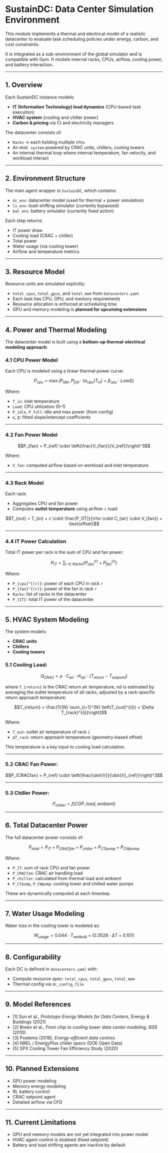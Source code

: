 
# SustainDC: Data Center Simulation Environment

This module implements a thermal and electrical model of a realistic datacenter to evaluate task scheduling policies under energy, carbon, and cost constraints.

It is integrated as a sub-environment of the global simulator and is compatible with Gym. It models internal racks, CPUs, airflow, cooling power, and battery interaction.

---

## 1. Overview

Each SustainDC instance models:
- **IT (Information Technology) load dynamics** (CPU-based task execution)
- **HVAC system** (cooling and chiller power)
- **Carbon & pricing** via CI and electricity managers

The datacenter consists of:
- `Racks` -> each holding multiple `CPUs`
- An `HVAC system` powered by CRAC units, chillers, cooling towers
- An internal thermal loop where internal temperature, fan velocity, and workload interact

---

## 2. Environment Structure

The main agent wrapper is `SustainDC`, which contains:
- `dc_env`: datacenter model (used for thermal + power simulation)
- `ls_env`: load-shifting simulator (currently bypassed)
- `bat_env`: battery simulator (currently fixed action)

Each step returns:
- IT power draw
- Cooling load (CRAC + chiller)
- Total power
- Water usage (via cooling tower)
- Airflow and temperature metrics

---

## 3. Resource Model

Resource units are simulated explicitly:
- `total_cpus`, `total_gpus`, and `total_mem` from `datacenters.yaml`
- Each task has CPU, GPU, and memory requirements
- Resource allocation is enforced at scheduling time
- GPU and memory modeling is **planned for upcoming extensions**

---

## 4. Power and Thermal Modeling

The datacenter model is built using a **bottom-up thermal-electrical modeling approach**:


### 4.1 CPU Power Model

Each CPU is modeled using a linear thermal power curve:

```math
P_{cpu} = \max(P_{idle}, P_{full} \cdot (\alpha_{cpu}(T_{in}) + \beta_{cpu} \cdot Load))
```

Where:
- `T_in`: inlet temperature
- `Load`: CPU utilization (0–1)
- `P_idle`, `P_full`: idle and max power (from config)
- `α`, `β`: fitted slope/intercept coefficients

---

### 4.2 Fan Power Model

```math
P_{fan} = P_{ref} \cdot \left(\frac{V_{fan}}{V_{ref}}\right)^3
```

Where:
- `V_fan`: computed airflow based on workload and inlet temperature

---

### 4.3 Rack Model

Each rack:
- Aggregates CPU and fan power
- Computes **outlet temperature** using airflow + load:

```math
T_{out} = T_{in} + c \cdot \frac{P_{IT}}{\rho \cdot C_{air} \cdot V_{fan}} + \text{offset}
```

---

### 4.4 IT Power Calculation

Total IT power per rack is the sum of CPU and fan power:

```math
P_{IT} = \sum_{r \in Racks} (P_{cpu}^{(r)} + P_{fan}^{(r)})
```

Where:
- `P_{cpu}^{(r)}`: power of each CPU in rack `r`
- `P_{fan}^{(r)}`: power of the fan in rack `r`
- `Racks`: list of racks in the datacenter
- `P_{IT}`: total IT power of the datacenter

---

## 5. HVAC System Modeling

The system models:

- **CRAC units**
- **Chillers**
- **Cooling towers**

### 5.1 Cooling Load:

```math
Q_{CRAC} = \rho \cdot C_{air} \cdot \dot{m}_{air} \cdot (T_{return} - T_{setpoint})
```

where `T_{return}` is the CRAC return air temperature, nd is estimated by averaging the outlet temperature of all racks, adjusted by a rack-specific return approach temperature:

```math
T_{return} = \frac{1}{N} \sum_{i=1}^{N} \left(T_{out}^{(i)} + \Delta T_{rack}^{(i)}\right)
```

Where:
- `T_out`: outlet air temperature of rack `i`
- `ΔT_rack`: return approach temperature (geometry-based offset)

This temperature is a key input to cooling load calculation.

---

### 5.2 CRAC Fan Power:

```math
P_{CRACfan} = P_{ref} \cdot \left(\frac{\dot{V}}{\dot{V}_{ref}}\right)^3
```

---

### 5.3 Chiller Power:

```math
P_{chiller} = f(COP, load, ambient)
```

---

## 6. Total Datacenter Power

The full datacenter power consists of:

```math
P_{total} = P_{IT} + P_{CRACfan} + P_{chiller} + P_{CTpump} + P_{CWpump}
```

Where:
- `P_IT`: sum of rack CPU and fan power
- `P_CRACfan`: CRAC air handling load
- `P_chiller`: calculated from thermal load and ambient
- `P_CTpump`, `P_CWpump`: cooling tower and chilled water pumps

These are dynamically computed at each timestep.

---

## 7. Water Usage Modeling

Water loss in the cooling tower is modeled as:

```math
W_{usage} = 0.044 \cdot T_{wetbulb} + (0.3528 \cdot \Delta T + 0.101)
```

---


## 8. Configurability

Each DC is defined in `datacenters.yaml` with:
- Compute resource spec: `total_cpus`, `total_gpus`, `total_mem`
- Thermal config via `dc_config_file`

---

## 9. Model References

- [1] Sun et al., *Prototype Energy Models for Data Centers*, Energy & Buildings (2021)
- [2] Breen et al., *From chip to cooling tower data center modeling*, IEEE (2010)
- [3] Postema (2018), *Energy-efficient data centres*
- [4] NREL / EnergyPlus chiller specs (DOE Open Data)
- [5] SPX Cooling Tower Fan Efficiency Study (2020)

---

## 10. Planned Extensions

- GPU power modeling
- Memory energy modeling
- RL battery control
- CRAC setpoint agent
- Detailed airflow via CFD

---

## 11. Current Limitations

- GPU and memory models are not yet integrated into power model
- HVAC agent control is stubbed (fixed setpoint)
- Battery and load shifting agents are inactive by default
